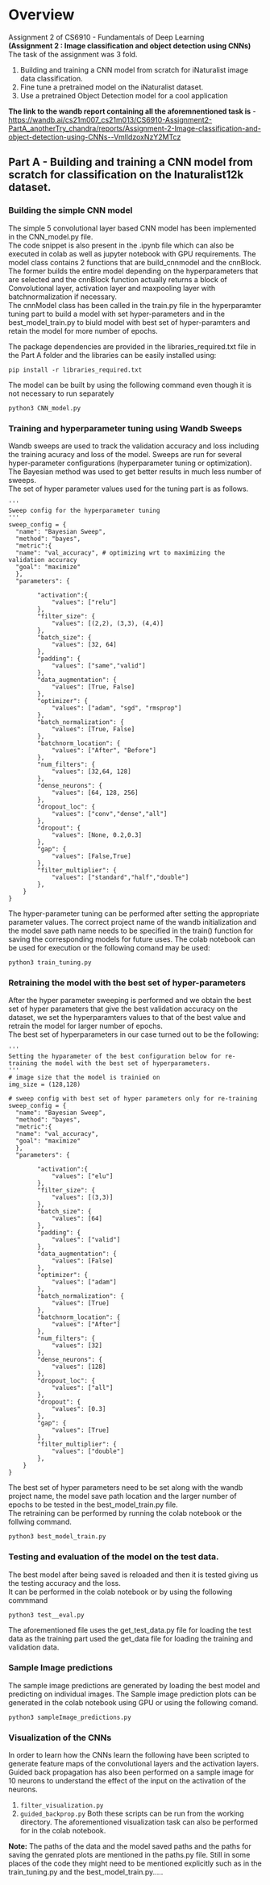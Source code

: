 # Overview  
Assignment 2 of CS6910 - Fundamentals of Deep Learning  
**(Assignment 2 : Image classification and object detection using CNNs)**  
The task of the assignment was 3 fold.
  1. Building and training a CNN model from scratch for iNaturalist image data classification.
  2. Fine tune a pretrained model on the iNaturalist dataset.
  3. Use a pretrained Object Detection model for a cool application

**The link to the wandb report containing all the aforemnentioned task is** - 
https://wandb.ai/cs21m007_cs21m013/CS6910-Assignment2-PartA_anotherTry_chandra/reports/Assignment-2-Image-classification-and-object-detection-using-CNNs--VmlldzoxNzY2MTcz  

## Part A - Building and training a CNN model from scratch for classification on the Inaturalist12k dataset.
### Building the simple CNN model
The simple 5 convolutional layer based CNN model has been implemented in the CNN_model.py file.  
The code snippet is also present in the .ipynb file which can also be executed in colab as well as jupyter notebook with GPU requirements. The model class contains 2 functions that are build_cnnmodel and the cnnBlock. The former builds the entire model depending on the hyperparameters that are selected and the cnnBlock function actually returns a block of Convolutional layer, activation layer and maxpooling layer with batchnormalization if necessary.  
The cnnModel class has been called in the train.py file in the hyperparamter tuning part to build a model with set hyper-parameters and in the best_model_train.py to biuld model with best set of hyper-paramters and retain the model for more number of epochs.

The package dependencies are provided in the libraries_required.txt file in the Part A folder and the libraries can be easily installed using:  
```
pip install -r libraries_required.txt
```
The model can be built by using the following command even though it is not necessary to run separately
```
python3 CNN_model.py
```
### Training and hyperparameter tuning using Wandb Sweeps  
Wandb sweeps are used to track the validation accuracy and loss including the training acuracy and loss of the model. Sweeps are run for several hyper-parameter configurations (hyperparameter tuning or optimization). The Bayesian method was used to get better results in much less number of sweeps.  
The set of hyper parameter values used for the tuning part is as follows.
```
'''
Sweep config for the hyperparameter tuning
'''
sweep_config = {
  "name": "Bayesian Sweep",
  "method": "bayes",
  "metric":{
  "name": "val_accuracy", # optimizing wrt to maximizing the validation accuracy
  "goal": "maximize"
  },
  "parameters": {
        
        "activation":{
            "values": ["relu"]
        },
        "filter_size": {
            "values": [(2,2), (3,3), (4,4)]
        },
        "batch_size": {
            "values": [32, 64]
        },
        "padding": {
            "values": ["same","valid"]
        },
        "data_augmentation": {
            "values": [True, False]
        },
        "optimizer": {
            "values": ["adam", "sgd", "rmsprop"]
        },
        "batch_normalization": {
            "values": [True, False]
        },
        "batchnorm_location": {
            "values": ["After", "Before"]
        },
        "num_filters": {
            "values": [32,64, 128]
        },
        "dense_neurons": {
            "values": [64, 128, 256]
        },   
        "dropout_loc": {
            "values": ["conv","dense","all"]
        },
        "dropout": {
            "values": [None, 0.2,0.3]
        },  
        "gap": {
            "values": [False,True]
        }, 
        "filter_multiplier": {
            "values": ["standard","half","double"]
        },       
    }
}
```
The hyper-parameter tuning can be performed after setting the appropriate parameter values. The correct project name of the wandb initialization and the model save path name needs to be specified in the train() function for saving the corresponding models for future uses.
The colab notebook can be used for execution or the following comand may be used:
```
python3 train_tuning.py
```
### Retraining the model with the best set of hyper-parameters
After the hyper parameter sweeping is performed and we obtain the best set of hyper parameters that give the best validation accuracy on the dataset, we set the hyperparamters values to that of the best value and retrain the model for larger number of epochs.  
The best set of hyperparameters in our case turned out to be the following:
```
'''
Setting the hyparameter of the best configuration below for re-training the model with the best set of hyperparameters.
'''
# image size that the model is trainied on
img_size = (128,128)

# sweep config with best set of hyper parameters only for re-training
sweep_config = {
  "name": "Bayesian Sweep",
  "method": "bayes",
  "metric":{
  "name": "val_accuracy",
  "goal": "maximize"
  },
  "parameters": {
        
        "activation":{
            "values": ["elu"]
        },
        "filter_size": {
            "values": [(3,3)]
        },
        "batch_size": {
            "values": [64]
        },
        "padding": {
            "values": ["valid"]
        },
        "data_augmentation": {
            "values": [False]
        },
        "optimizer": {
            "values": ["adam"]
        },
        "batch_normalization": {
            "values": [True]
        },
        "batchnorm_location": {
            "values": ["After"]
        },
        "num_filters": {
            "values": [32]
        },
        "dense_neurons": {
            "values": [128]
        },   
        "dropout_loc": {
            "values": ["all"]
        },
        "dropout": {
            "values": [0.3]
        },  
        "gap": {
            "values": [True]
        }, 
        "filter_multiplier": {
            "values": ["double"]
        },
    }
}
```
The best set of hyper parameters need to be set along with the wandb project name, the model save path location and the larger number of epochs to be tested in the best_model_train.py file.  
The retraining can be performed by running the colab notebook or the follwing command.
```
python3 best_model_train.py
```
### Testing and evaluation of the model on the test data.  
The best model after being saved is reloaded and then it is tested giving us the testing accuracy and the loss.  
It can be performed in the colab notebook or by using the following commmand
```
python3 test__eval.py
```
The aforementioned file uses the get_test_data.py file for loading the test data as the training part used the get_data file for loading the training and validation data.
### Sample Image predictions
The sample image predictions are generated by loading the best model and predicting on individual images.
The Sample image prediction plots can be generated in the colab notebook using GPU or using the following comand.  
```
python3 sampleImage_predictions.py
```
### Visualization of the CNNs
In order to learn how the CNNs learn the following have been scripted to generate feature maps of the convolutional layers and the activation layers. Guided back propagation has also been performed on a sample image for 10 neurons to understand the effect of the input on the activation of the neurons.
  1. ```filter_visualization.py```
  2. ```guided_backprop.py```
Both these scripts can be run from the working directory. The aforementioned visualization task can also be performed for in the colab notebook.

**Note:** The paths of the data and the model saved paths and the paths for saving the genrated plots are mentioned in the paths.py file. Still in some places of the code they might need to be mentioned explicitly such as in the train_tuning.py and the best_model_train.py.....

